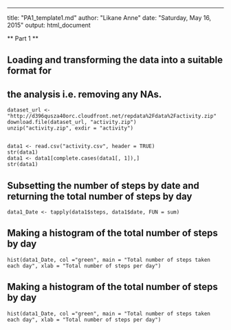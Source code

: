 ---
title: "PA1_template1.md"
author: "Likane Anne"
date: "Saturday, May 16, 2015"
output: html_document

** Part 1 **
## Loading and transforming the data into a suitable format for 
## the analysis i.e. removing any NAs.
```{r, echo=TRUE, fig.show='asis'}
dataset_url <- "http://d396qusza40orc.cloudfront.net/repdata%2Fdata%2Factivity.zip"
download.file(dataset_url, "activity.zip")
unzip("activity.zip", exdir = "activity")


data1 <- read.csv("activity.csv", header = TRUE)
str(data1)
data1 <- data1[complete.cases(data1[, 1]),]
str(data1)
```
## Subsetting the number of steps by date and returning the total number of steps by day
```{r,echo=TRUE}
data1_Date <- tapply(data1$steps, data1$date, FUN = sum)
```
## Making a histogram of the total number of steps by day
```{r, echo=TRUE, fig.show='asis'}
hist(data1_Date, col ="green", main = "Total number of steps taken each day", xlab = "Total number of steps per day")
```
## Making a histogram of the total number of steps by day
```{r, echo=TRUE, fig.show='asis'}
hist(data1_Date, col ="green", main = "Total number of steps taken each day", xlab = "Total number of steps per day")
```
